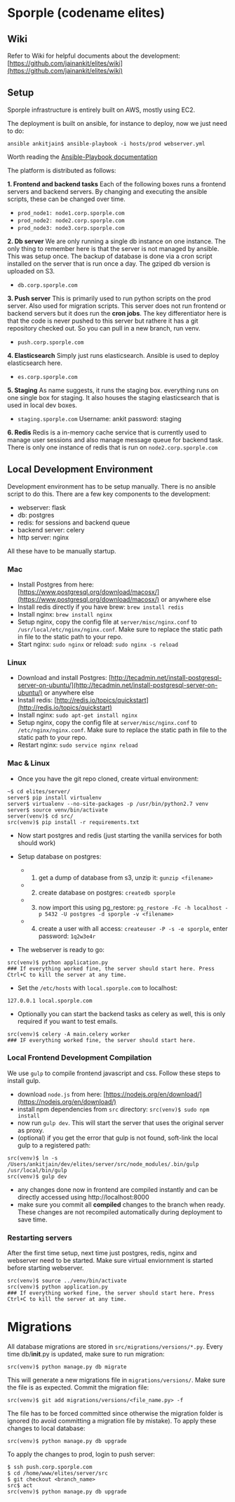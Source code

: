 # Sporple (codename elites)

## Wiki
Refer to Wiki for helpful documents about the development:
[https://github.com/jainankit/elites/wiki](https://github.com/jainankit/elites/wiki)


## Setup
Sporple infrastructure is entirely built on AWS, mostly using EC2.

The deployment is built on ansible, for instance to deploy, now we just need to do:

`ansible ankitjain$ ansible-playbook -i hosts/prod webserver.yml`

Worth reading the [Ansible-Playbook documentation](http://docs.ansible.com/ansible/playbooks.html)

The platform is distributed as follows:


__1. Frontend and backend tasks__
Each of the following boxes runs a frontend servers and backend servers. By changing and executing the ansible scripts, these can be changed over time.
- `prod_node1: node1.corp.sporple.com`
- `prod_node2: node2.corp.sporple.com`
- `prod_node3: node3.corp.sporple.com`


__2. Db server__
We are only running a single db instance on one instance. The only thing to remember here is that the server is not managed by ansible. This was setup once.
The backup of database is done via a cron script installed on the server that is run once a day. The gziped db version is uploaded on S3.
- `db.corp.sporple.com`


__3. Push server__
This is primarily used to run python scripts on the prod server. Also used for migration scripts. This server does not run frontend or backend servers but it does run the __cron jobs__. The key differentiator here is that the code is never pushed to this server but rathere it has a git repository checked out. So you can pull in a new branch, run venv.
- `push.corp.sporple.com`


__4. Elasticsearch__
Simply just runs elasticsearch. Ansible is used to deploy elasticsearch here.
- `es.corp.sporple.com`


__5. Staging__
As name suggests, it runs the staging box. everything runs on one single box for staging. It also houses the staging elasticsearch that is used in local dev boxes.
- `staging.sporple.com`
Username: ankit
password: staging

__6. Redis__
Redis is a in-memory cache service that is currently used to manage user sessions and also manage message queue for backend task. There is only one instance of redis that is run on `node2.corp.sporple.com`


## Local Development Environment
Development environment has to be setup manually. There is no ansible script to do this. There are a few key components to the development:
- webserver: flask
- db: postgres
- redis: for sessions and backend queue
- backend server: celery
- http server: nginx

All these have to be manually startup.
### Mac
- Install Postgres from here: [https://www.postgresql.org/download/macosx/](https://www.postgresql.org/download/macosx/) or anywhere else
- Install redis directly if you have brew: `brew install redis`
- Install nginx: `brew install nginx`
- Setup nginx, copy the config file at `server/misc/nginx.conf` to `/usr/local/etc/nginx/nginx.conf`. Make sure to replace the static path in file to the static path to your repo.
- Start nginx: `sudo nginx` or reload: `sudo nginx -s reload`

### Linux
- Download and install Postgres: [http://tecadmin.net/install-postgresql-server-on-ubuntu/](http://tecadmin.net/install-postgresql-server-on-ubuntu/) or anywhere else
- Install redis: [http://redis.io/topics/quickstart](http://redis.io/topics/quickstart)
- Install nginx: `sudo apt-get install nginx`
- Setup nginx, copy the config file at `server/misc/nginx.conf` to `/etc/nginx/nginx.conf`. Make sure to replace the static path in file to the static path to your repo.
- Restart nginx: `sudo service nginx reload`

### Mac & Linux
- Once you have the git repo cloned, create virtual environment:
```
~$ cd elites/server/
server$ pip install virtualenv
server$ virtualenv --no-site-packages -p /usr/bin/python2.7 venv
server$ source venv/bin/activate
server(venv)$ cd src/
src(venv)$ pip install -r requirements.txt
```
- Now start postgres and redis (just starting the vanilla services for both should work)
- Setup database on postgres:
  - 1. get a dump of database from s3, unzip it: `gunzip <filename>`
  - 2. create database on postgres: `createdb sporple`
  - 3. now import this using pg_restore: `pg_restore -Fc -h localhost -p 5432 -U postgres -d sporple -v <filename>`
  - 4. create a user with all access: `createuser -P -s -e sporple`, enter password: `1q2w3e4r`
  
- The webserver is ready to go:
```
src(venv)$ python application.py
### If everything worked fine, the server should start here. Press Ctrl+C to kill the server at any time.
```
- Set the `/etc/hosts` with `local.sporple.com` to localhost:

`127.0.0.1 local.sporple.com`

- Optionally you can start the backend tasks as celery as well, this is only required if you want to test emails.
```
src(venv)$ celery -A main.celery worker
### IF everything worked fine, the server should start here.
```

### Local Frontend Development Compilation
We use `gulp` to compile frontend javascript and css. Follow these steps to install gulp.
- download `node.js` from here: [https://nodejs.org/en/download/](https://nodejs.org/en/download/)
- install npm dependencies from `src` directory: `src(venv)$ sudo npm install`
- now run `gulp dev`. This will start the server that uses the original server as proxy.
- (optional) if you get the error that gulp is not found, soft-link the local gulp to a registered path:
```
src(venv)$ ln -s /Users/ankitjain/dev/elites/server/src/node_modules/.bin/gulp  /usr/local/bin/gulp
src(venv)$ gulp dev
```
- any changes done now in frontend are compiled instantly and can be directly accessed using http://localhost:8000
- make sure you commit all __compiled__ changes to the branch when ready. These changes are not recompiled automatically during deployment to save time.

### Restarting servers
After the first time setup, next time just postgres, redis, nginx and webserver need to be started. Make sure virtual enviornment is started before starting webserver.
```
src(venv)$ source ../venv/bin/activate
src(venv)$ python application.py
### If everything worked fine, the server should start here. Press Ctrl+C to kill the server at any time.
```


# Migrations
All database migrations are stored in `src/migrations/versions/*.py`.
Every time db/__init__.py is updated, make sure to run migration:

`src(venv)$ python manage.py db migrate`

This will generate a new migrations file in `migrations/versions/`. Make sure the file is as expected. Commit the migration file:

`src(venv)$ git add migrations/versions/<file_name.py> -f`

The file has to be forced committed since otherwise the migration folder is ignored (to avoid committing a migration file by mistake).
To apply these changes to local database:

`src(venv)$ python manage.py db upgrade`


To apply the changes to prod, login to push server:
```
$ ssh push.corp.sporple.com
$ cd /home/www/elites/server/src
$ git checkout <branch_name>
src$ act
src(venv)$ python manage.py db upgrade
```
